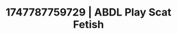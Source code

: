 ---
categories:
- Asian
- NSFW AI art
- Demure
- Lip biting
- AI girlfriend fantasy
image: /assets/images/1747787759729.jpg
layout: post
seo:
  description: Featured content with premium ABDL Play, Scat Fetish. HD images available.
  keywords: ABDL Play, Scat Fetish
  og_image: /assets/images/1747787759729.jpg
  schema_type: VisualArtwork
tags:
- ABDL Play
- '#1747787759729'
- Scat Fetish
title: 1747787759729 | ABDL Play Scat Fetish
---